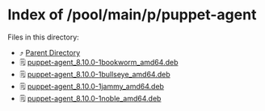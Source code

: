 
# Index of /pool/main/p/puppet-agent
Files in this directory:
- ⤴ [Parent Directory](../)
- 🗒 [puppet-agent_8.10.0-1bookworm_amd64.deb](puppet-agent_8.10.0-1bookworm_amd64.deb)
- 🗒 [puppet-agent_8.10.0-1bullseye_amd64.deb](puppet-agent_8.10.0-1bullseye_amd64.deb)
- 🗒 [puppet-agent_8.10.0-1jammy_amd64.deb](puppet-agent_8.10.0-1jammy_amd64.deb)
- 🗒 [puppet-agent_8.10.0-1noble_amd64.deb](puppet-agent_8.10.0-1noble_amd64.deb)
